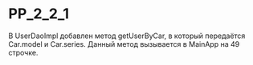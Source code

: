 # PP_2_2_1

В UserDaoImpl добавлен метод getUserByCar, в который передаётся Car.model и Car.series.
Данный метод вызывается в MainApp на 49 строчке.